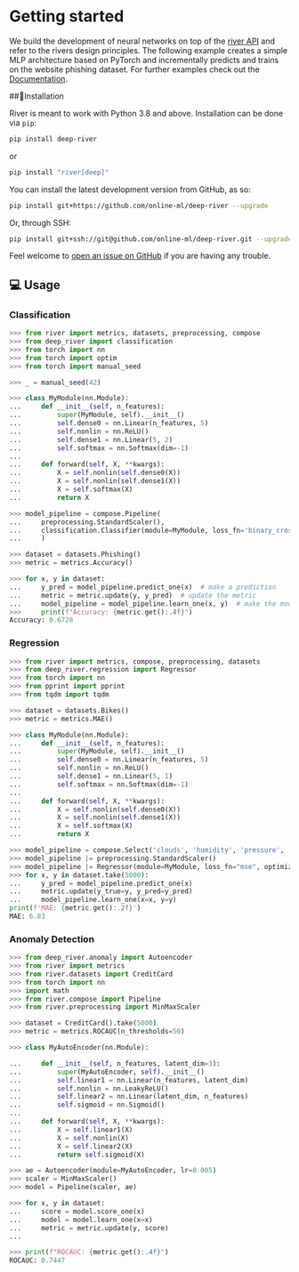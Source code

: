 # Getting started
We build the development of neural networks on top of the <a href="https://www.riverml.xyz">river API</a> and refer to the rivers design principles.
The following example creates a simple MLP architecture based on PyTorch and incrementally predicts and trains on the website phishing dataset.
For further examples check out the <a href="https://online-ml.github.io/deep-river">Documentation</a>.

##💈Installation

River is meant to work with Python 3.8 and above. Installation can be done via `pip`:

```sh
pip install deep-river
```
or
```sh
pip install "river[deep]"
```

You can install the latest development version from GitHub, as so:

```sh
pip install git+https://github.com/online-ml/deep-river --upgrade
```

Or, through SSH:

```sh
pip install git+ssh://git@github.com/online-ml/deep-river.git --upgrade
```

Feel welcome to [open an issue on GitHub](https://github.com/online-ml/deep-river/issues/new) if you are having any trouble.


## 💻 Usage

### Classification

```python
>>> from river import metrics, datasets, preprocessing, compose
>>> from deep_river import classification
>>> from torch import nn
>>> from torch import optim
>>> from torch import manual_seed

>>> _ = manual_seed(42)

>>> class MyModule(nn.Module):
...     def __init__(self, n_features):
...         super(MyModule, self).__init__()
...         self.dense0 = nn.Linear(n_features, 5)
...         self.nonlin = nn.ReLU()
...         self.dense1 = nn.Linear(5, 2)
...         self.softmax = nn.Softmax(dim=-1)
...
...     def forward(self, X, **kwargs):
...         X = self.nonlin(self.dense0(X))
...         X = self.nonlin(self.dense1(X))
...         X = self.softmax(X)
...         return X

>>> model_pipeline = compose.Pipeline(
...     preprocessing.StandardScaler(),
...     classification.Classifier(module=MyModule, loss_fn='binary_cross_entropy', optimizer_fn='adam')
...     )

>>> dataset = datasets.Phishing()
>>> metric = metrics.Accuracy()

>>> for x, y in dataset:
...     y_pred = model_pipeline.predict_one(x)  # make a prediction
...     metric = metric.update(y, y_pred)  # update the metric
...     model_pipeline = model_pipeline.learn_one(x, y)  # make the model learn
>>>     print(f"Accuracy: {metric.get():.4f}")
Accuracy: 0.6728

```

### Regression

```python
>>> from river import metrics, compose, preprocessing, datasets
>>> from deep_river.regression import Regressor
>>> from torch import nn
>>> from pprint import pprint
>>> from tqdm import tqdm

>>> dataset = datasets.Bikes()
>>> metric = metrics.MAE()

>>> class MyModule(nn.Module):
...     def __init__(self, n_features):
...         super(MyModule, self).__init__()
...         self.dense0 = nn.Linear(n_features, 5)
...         self.nonlin = nn.ReLU()
...         self.dense1 = nn.Linear(5, 1)
...         self.softmax = nn.Softmax(dim=-1)
...
...     def forward(self, X, **kwargs):
...         X = self.nonlin(self.dense0(X))
...         X = self.nonlin(self.dense1(X))
...         X = self.softmax(X)
...         return X

>>> model_pipeline = compose.Select('clouds', 'humidity', 'pressure', 'temperature', 'wind')
>>> model_pipeline |= preprocessing.StandardScaler()
>>> model_pipeline |= Regressor(module=MyModule, loss_fn="mse", optimizer_fn='sgd')
>>> for x, y in dataset.take(5000):
...     y_pred = model_pipeline.predict_one(x)
...     metric.update(y_true=y, y_pred=y_pred)
...     model_pipeline.learn_one(x=x, y=y)
print(f'MAE: {metric.get():.2f}')
MAE: 6.83

```

### Anomaly Detection

```python
>>> from deep_river.anomaly import Autoencoder
>>> from river import metrics
>>> from river.datasets import CreditCard
>>> from torch import nn
>>> import math
>>> from river.compose import Pipeline
>>> from river.preprocessing import MinMaxScaler

>>> dataset = CreditCard().take(5000)
>>> metric = metrics.ROCAUC(n_thresholds=50)

>>> class MyAutoEncoder(nn.Module):

...     def __init__(self, n_features, latent_dim=3):
...         super(MyAutoEncoder, self).__init__()
...         self.linear1 = nn.Linear(n_features, latent_dim)
...         self.nonlin = nn.LeakyReLU()
...         self.linear2 = nn.Linear(latent_dim, n_features)
...         self.sigmoid = nn.Sigmoid()
...
...     def forward(self, X, **kwargs):
...         X = self.linear1(X)
...         X = self.nonlin(X)
...         X = self.linear2(X)
...         return self.sigmoid(X)

>>> ae = Autoencoder(module=MyAutoEncoder, lr=0.005)
>>> scaler = MinMaxScaler()
>>> model = Pipeline(scaler, ae)

>>> for x, y in dataset:
...     score = model.score_one(x)
...     model = model.learn_one(x=x)
...     metric = metric.update(y, score)
... 

>>> print(f"ROCAUC: {metric.get():.4f}")
ROCAUC: 0.7447

```

